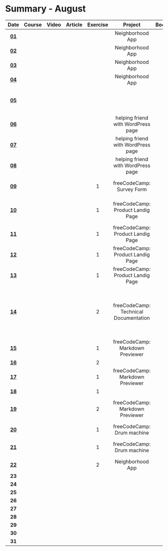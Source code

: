 # Summary - August

| Date   | Course                | Video | Article | Exercise | Project | Book | Achievement |
| :----: | :-------------------: | :---: | :-----: | :------: | :-----: | :--: | :---------: |
| **[01](https://github.com/jpacsai/LearningPath/blob/master/Daily-log/August/Daily-log_August.md#01-08)** |                       |       |         |          | Neighborhood App |      |             |
| **[02](https://github.com/jpacsai/LearningPath/blob/master/Daily-log/August/Daily-log_August.md#02-08)** |                       |       |         |          | Neighborhood App |      |             |
| **[03](https://github.com/jpacsai/LearningPath/blob/master/Daily-log/August/Daily-log_August.md#03-08)** |                       |       |         |          | Neighborhood App |      |             |
| **[04](https://github.com/jpacsai/LearningPath/blob/master/Daily-log/August/Daily-log_August.md#04-08)** |                       |       |         |          | Neighborhood App |      |             |
| **[05](https://github.com/jpacsai/LearningPath/blob/master/Daily-log/August/Daily-log_August.md#05-08)** |                       |       |         |          |         |      | **[GRADUATED FROM NANODEGREE PROGRAM](https://graduation.udacity.com/confirm/TGGNUQPZ)** 📜 |
| **[06](https://github.com/jpacsai/LearningPath/blob/master/Daily-log/August/Daily-log_August.md#06-08)** |                       |       |         |          | helping friend with WordPress page |      |             |
| **[07](https://github.com/jpacsai/LearningPath/blob/master/Daily-log/August/Daily-log_August.md#07-08)** |                       |       |         |          | helping friend with WordPress page |      |             |
| **[08](https://github.com/jpacsai/LearningPath/blob/master/Daily-log/August/Daily-log_August.md#08-08)** |                       |       |         |          | helping friend with WordPress page |      |             |
| **[09](https://github.com/jpacsai/LearningPath/blob/master/Daily-log/August/Daily-log_August.md#09-08)** |                       |       |         | 1        | freeCodeCamp: Survey Form |      | [freeCodeCamp: Survey Form](https://jpacsai.github.io/freeCodeCamp/ResponsiveWebDesign_Projects/Survey_Form/) complete |
| **[10](https://github.com/jpacsai/LearningPath/blob/master/Daily-log/August/Daily-log_August.md#10-08)** |                       |       |         | 1        | freeCodeCamp: Product Landig Page |      | [CodeSignal (codeFights) Arcade - Intro](https://github.com/jpacsai/codeFights/tree/master/Intro) level ready |
| **[11](https://github.com/jpacsai/LearningPath/blob/master/Daily-log/August/Daily-log_August.md#11-08)** |                       |       |         | 1        | freeCodeCamp: Product Landig Page |      | |
| **[12](https://github.com/jpacsai/LearningPath/blob/master/Daily-log/August/Daily-log_August.md#12-08)** |                       |       |         | 1        | freeCodeCamp: Product Landig Page |      | |
| **[13](https://github.com/jpacsai/LearningPath/blob/master/Daily-log/August/Daily-log_August.md#13-08)** |                       |       |         | 1        | freeCodeCamp: Product Landig Page |      | [freeCodeCamp: Product Landing Page](https://jpacsai.github.io/freeCodeCamp/ResponsiveWebDesign_Projects/Product_Landing_Page/) complete |
| **[14](https://github.com/jpacsai/LearningPath/blob/master/Daily-log/August/Daily-log_August.md#14-08)** |                       |       |         | 2        | freeCodeCamp: Technical Documentation |      | [freeCodeCamp: Technical Documentation](https://jpacsai.github.io/freeCodeCamp/ResponsiveWebDesign_Projects/Technical_Documentation/) complete + **[FREECODECAMP RESPONSIVE WEB DESIGN CERTIFICATE](https://www.freecodecamp.org/certification/jpacsai/responsive-web-design)** 📜 |
| **[15](https://github.com/jpacsai/LearningPath/blob/master/Daily-log/August/Daily-log_August.md#15-08)** |                       |       |         | 1        | freeCodeCamp: Markdown Previewer |      | |
| **[16](https://github.com/jpacsai/LearningPath/blob/master/Daily-log/August/Daily-log_August.md#16-08)** |                       |       |         | 2        |         |      |             |
| **[17](https://github.com/jpacsai/LearningPath/blob/master/Daily-log/August/Daily-log_August.md#17-08)** |                       |       |         | 1        | freeCodeCamp: Markdown Previewer |      | |
| **[18](https://github.com/jpacsai/LearningPath/blob/master/Daily-log/August/Daily-log_August.md#18-08)** |                       |       |         | 1        |   |      | |
| **[19](https://github.com/jpacsai/LearningPath/blob/master/Daily-log/August/Daily-log_August.md#19-08)** |                       |       |         | 2        | freeCodeCamp: Markdown Previewer |      | [freeCodeCamp: Markdown previewer](https://codepen.io/jutzee/full/RYbgzy/) complete |
| **[20](https://github.com/jpacsai/LearningPath/blob/master/Daily-log/August/Daily-log_August.md#20-08)** |                       |       |         | 1        | freeCodeCamp: Drum machine |      | |
| **[21](https://github.com/jpacsai/LearningPath/blob/master/Daily-log/August/Daily-log_August.md#21-08)** |                       |       |         | 1        | freeCodeCamp: Drum machine |      | [freeCodeCamp: Drum machine app](https://jpacsai.github.io/drum-machine-app/) complete |
| **[22](https://github.com/jpacsai/LearningPath/blob/master/Daily-log/August/Daily-log_August.md#22-08)** |                       |       |         | 2        | Neighborhood App |      | |
| **23** |                       |       |         |          |         |      |             |
| **24** |                       |       |         |          |         |      |             |
| **25** |                       |       |         |          |         |      |             |
| **26** |                       |       |         |          |         |      |             |
| **27** |                       |       |         |          |         |      |             |
| **28** |                       |       |         |          |         |      |             |
| **29** |                       |       |         |          |         |      |             |
| **30** |                       |       |         |          |         |      |             |
| **31** |                       |       |         |          |         |      |             |

